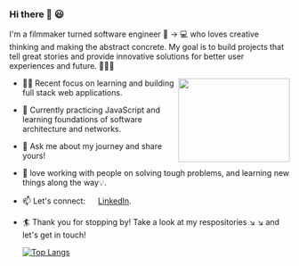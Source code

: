 ### Hi there 👋 :smiley:



I'm a filmmaker turned software engineer :movie_camera: -> :computer: who loves creative thinking and making the abstract concrete. My goal is to build projects that tell great stories and provide innovative solutions for better user experiences and future. :blossom::hibiscus::deciduous_tree:

<img src="https://media4.giphy.com/media/Rjub7AIEIbXT0tzbr3/giphy.gif?cid=ecf05e470fxsoifj3ezsgs106ahiwht02sps5hjt5vrgkyl5&rid=giphy.gif&ct=g" width="200" height="150" frameBorder="0" class="giphy-embed" allowFullScreen align="right"></img>

- :ok_woman: Recent focus on learning and building full stack web applications.
- 🌱 Currently practicing JavaScript and learning foundations of software architecture and networks.
- 💬 Ask me about my journey and share yours!
- :sparkling_heart: love working with people on solving tough problems, and learning new things along the way:bulb:.
- 📫 Let's connect: <img src="https://upload.wikimedia.org/wikipedia/commons/thumb/c/ca/LinkedIn_logo_initials.png/768px-LinkedIn_logo_initials.png" width="15"></img> [LinkedIn](https://www.linkedin.com/in/tianyao-ma/).
- :surfer: Thank you for stopping by! Take a look at my respositories ↘️ :arrow_lower_right: and let's get in touch!


  [![Top Langs](https://github-readme-stats.vercel.app/api/top-langs/?username=tianyao-ma&layout=compact)](https://github.com/anuraghazra/github-readme-stats)

  
